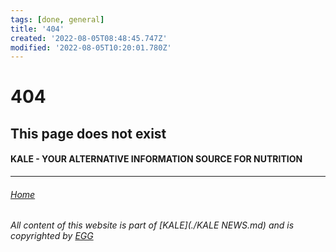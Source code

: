 ```yaml
---
tags: [done, general]
title: '404'
created: '2022-08-05T08:48:45.747Z'
modified: '2022-08-05T10:20:01.780Z'
---
```


# 404 

## This page does not exist

#### KALE - YOUR ALTERNATIVE INFORMATION SOURCE FOR NUTRITION

___

###### [Home](./index.md)

###### All content of this website is part of [KALE](./KALE NEWS.md) and is copyrighted by [EGG](./EGG.md)
